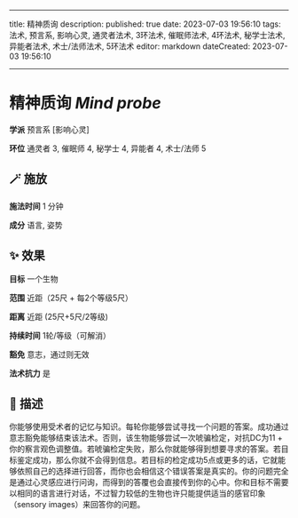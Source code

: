 
---
title: 精神质询
description: 
published: true
date: 2023-07-03 19:56:10
tags: 法术, 预言系, 影响心灵, 通灵者法术, 3环法术, 催眠师法术, 4环法术, 秘学士法术, 异能者法术, 术士/法师法术, 5环法术
editor: markdown
dateCreated: 2023-07-03 19:56:10

---

# **精神质询** *Mind probe*

**学派** 预言系 \[影响心灵\] 

**环位** 通灵者 3, 催眠师 4, 秘学士 4, 异能者 4, 术士/法师 5

## 🪄 施放

**施法时间** 1 分钟

**成分** 语言, 姿势

## ✨ 效果 

**目标** 一个生物 

**范围** 近距（25尺 + 每2个等级5尺）

**距离** 近距 (25尺+5尺/2等级)  

**持续时间** 1轮/等级（可解消） 

**豁免** 意志，通过则无效

**法术抗力** 是

## 📖 描述

你能够使用受术者的记忆与知识。每轮你能够尝试寻找一个问题的答案。成功通过意志豁免能够结束该法术。否则，该生物能够尝试一次唬骗检定，对抗DC为11 + 你的察言观色调整值。若唬骗检定失败，那么你就能够得到想要寻求的答案。若目标鉴定成功，那么你就不会得到信息。若目标的检定成功5点或更多的话，它就能够依照自己的选择进行回答，而你也会相信这个错误答案是真实的。你的问题完全是通过心灵感应进行问询，而得到的答覆也会直接传到你的心中。你和目标不需要以相同的语言进行对话，不过智力较低的生物也许只能提供适当的感官印象（sensory images）来回答你的问题。
    